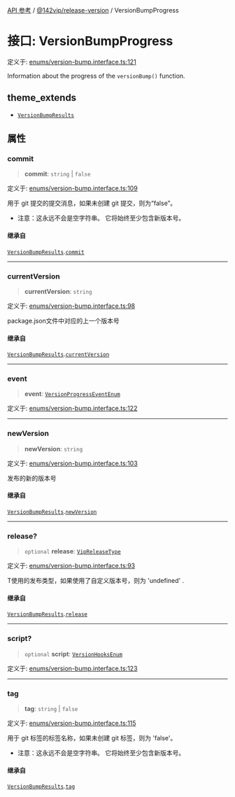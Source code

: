 [API 参考](../../../index.md) / [@142vip/release-version](../index.md) / VersionBumpProgress

# 接口: VersionBumpProgress

定义于: [enums/version-bump.interface.ts:121](https://github.com/142vip/core-x/blob/d7c32a4c72e7e50fa8291351a2283aaafcc1d8c3/packages/release-version/src/enums/version-bump.interface.ts#L121)

Information about the progress of the `versionBump()` function.

## theme_extends

- [`VersionBumpResults`](VersionBumpResults.md)

## 属性

### commit

> **commit**: `string` \| `false`

定义于: [enums/version-bump.interface.ts:109](https://github.com/142vip/core-x/blob/d7c32a4c72e7e50fa8291351a2283aaafcc1d8c3/packages/release-version/src/enums/version-bump.interface.ts#L109)

用于 git 提交的提交消息，如果未创建 git 提交，则为“false”。
- 注意：这永远不会是空字符串。 它将始终至少包含新版本号。

#### 继承自

[`VersionBumpResults`](VersionBumpResults.md).[`commit`](VersionBumpResults.md#commit)

***

### currentVersion

> **currentVersion**: `string`

定义于: [enums/version-bump.interface.ts:98](https://github.com/142vip/core-x/blob/d7c32a4c72e7e50fa8291351a2283aaafcc1d8c3/packages/release-version/src/enums/version-bump.interface.ts#L98)

package.json文件中对应的上一个版本号

#### 继承自

[`VersionBumpResults`](VersionBumpResults.md).[`currentVersion`](VersionBumpResults.md#currentversion)

***

### event

> **event**: [`VersionProgressEventEnum`](../enumerations/VersionProgressEventEnum.md)

定义于: [enums/version-bump.interface.ts:122](https://github.com/142vip/core-x/blob/d7c32a4c72e7e50fa8291351a2283aaafcc1d8c3/packages/release-version/src/enums/version-bump.interface.ts#L122)

***

### newVersion

> **newVersion**: `string`

定义于: [enums/version-bump.interface.ts:103](https://github.com/142vip/core-x/blob/d7c32a4c72e7e50fa8291351a2283aaafcc1d8c3/packages/release-version/src/enums/version-bump.interface.ts#L103)

发布的新的版本号

#### 继承自

[`VersionBumpResults`](VersionBumpResults.md).[`newVersion`](VersionBumpResults.md#newversion)

***

### release?

> `optional` **release**: [`VipReleaseType`](../../utils/type-aliases/VipReleaseType.md)

定义于: [enums/version-bump.interface.ts:93](https://github.com/142vip/core-x/blob/d7c32a4c72e7e50fa8291351a2283aaafcc1d8c3/packages/release-version/src/enums/version-bump.interface.ts#L93)

T使用的发布类型，如果使用了自定义版本号，则为 'undefined' .

#### 继承自

[`VersionBumpResults`](VersionBumpResults.md).[`release`](VersionBumpResults.md#release)

***

### script?

> `optional` **script**: [`VersionHooksEnum`](../enumerations/VersionHooksEnum.md)

定义于: [enums/version-bump.interface.ts:123](https://github.com/142vip/core-x/blob/d7c32a4c72e7e50fa8291351a2283aaafcc1d8c3/packages/release-version/src/enums/version-bump.interface.ts#L123)

***

### tag

> **tag**: `string` \| `false`

定义于: [enums/version-bump.interface.ts:115](https://github.com/142vip/core-x/blob/d7c32a4c72e7e50fa8291351a2283aaafcc1d8c3/packages/release-version/src/enums/version-bump.interface.ts#L115)

用于 git 标签的标签名称，如果未创建 git 标签，则为 'false'。
- 注意：这永远不会是空字符串。 它将始终至少包含新版本号。

#### 继承自

[`VersionBumpResults`](VersionBumpResults.md).[`tag`](VersionBumpResults.md#tag)
